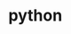 <!--
 * @Author: kingford
 * @Date: 2022-01-21 21:40:52
 * @LastEditTime: 2022-01-21 21:40:53
-->
# python